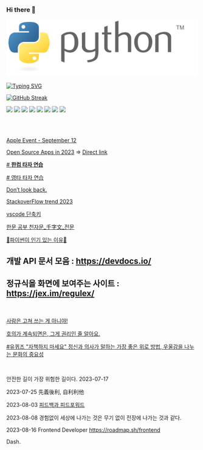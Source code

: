 ### Hi there 👋
<img src="./img/python-logo-generic.svg"  >  

<!--
**ngio/ngio** is a ✨ _special_ ✨ repository because its `README.md` (this file) appears on your GitHub profile.

Here are some ideas to get you started:

- 🔭 I’m currently working on ...
- 🌱 I’m currently learning ...
- 👯 I’m looking to collaborate on ...
- 🤔 I’m looking for help with ...
- 💬 Ask me about ...
- 📫 How to reach me: ...
- 😄 Pronouns: ...
- ⚡ Fun fact: ...

-->

[![Typing SVG](https://readme-typing-svg.demolab.com?font=Fira+Code&weight=500&size=25&pause=1000&color=40F718&width=435&lines=%EA%B8%8D%EC%A0%95%EC%A0%81%EC%9D%B8+%EC%82%AC%EA%B3%A0%2C+%EC%9D%8C%EC%8B%9D%EC%9D%98+%EC%A0%88%EC%A0%9C%2C+%EA%B7%9C%EC%B9%99%EC%A0%81%EC%9D%B8+%EC%9A%B4%EB%8F%99)](https://git.io/typing-svg)

[![GitHub Streak](https://streak-stats.demolab.com?user=ngio&theme=dark&locale=ko&mode=weekly)](https://git.io/streak-stats)

<!--
https://simpleicons.org/?q=qt 
https://shields.io/badges
-->
<img src="https://img.shields.io/badge/python-3776AB?style=flat-square&logo=python&logoColor=black"/> <img src="https://img.shields.io/badge/jquery-0769AD?style=flat-square&logo=jquery&logoColor=black"/> <img src="https://img.shields.io/badge/html5-E34F26?style=flat-square&logo=html5&logoColor=black"/>
<img src="https://img.shields.io/badge/microsoftsqlserver-CC2927?style=flat-square&logo=microsoftsqlserver&logoColor=black"/>
<img src="https://img.shields.io/badge/nodedotjs-339933?style=flat-square&logo=nodedotjs&logoColor=black"/>
<img src="https://img.shields.io/badge/anaconda-44A833?style=flat-square&logo=anaconda&logoColor=black"/>
<img src="https://img.shields.io/badge/qt-41CD52?style=flat-square&logo=qt&logoColor=black"/>
<img src="https://img.shields.io/badge/frontendmentor-3F54A3?style=flat-square&logo=frontendmentor&logoColor=black"/>
 
<br><br>

[Apple Event - September 12](https://www.youtube.com/watch?v=ZiP1l7jlIIA&t=66s)
 
[Open Source Apps in 2023](../../../Flutter_Dart/blob/main/Top_10_Most_Popular_Flutter_Open_Source_Apps_in_2023.md) => [Direct link ](https://github.com/ngio/Flutter_Dart/blob/main/Top_10_Most_Popular_Flutter_Open_Source_Apps_in_2023.md)

[# **한컴 타자 연습**](https://www.hancomtaja.com/)

[# 영타 타자 연습](https://www.speedcoder.net/)

[Don’t look back.](./Donot_look_Back.md)

[﻿StackoverFlow trend 2023](https://survey.stackoverflow.co/2023/#technology-most-popular-technologies)

[vscode 단축키](../main/VSCODE_shortkey.md)

[한문 공부 천자문_千字文_전문](../main/천자문_千字文_전문.txt)


[🐍파이썬이 인기 있는 이유🐍](https://github.com/ngio/python_study/blob/main/%ED%8C%8C%EC%9D%B4%EC%8D%AC%EC%9D%B4_%EC%9D%B8%EA%B8%B0%EC%9E%88%EB%8A%94_%EC%9D%B4%EC%9C%A0.txt)

## 개발 API 문서 모음 : https://devdocs.io/
## 정규식을 화면에 보여주는 사이트  : https://jex.im/regulex/ 

<br>

[사람은 고쳐 쓰는 게 아니야! ](https://namu.wiki/w/%EC%82%AC%EB%9E%8C%EC%9D%80%20%EA%B3%A0%EC%B3%90%20%EC%93%B0%EB%8A%94%20%EA%B2%8C%20%EC%95%84%EB%8B%88%EB%8B%A4)

[﻿호의가 계속되면은, 그게 권리인 줄 알아요.](https://youtu.be/EcTKvwthsMU)

[#유퀴즈 "자책하지 마세요" 정신과 의사가 말하는 가장 좋은 위로 방법, 우울감을 나누는 문화의 중요성](https://www.youtube.com/watch?v=B8oRH3PBbyg)

<br>

안전한 길이 가장 위험한 길이다. 2023-07-17

2023-07-25 先義後利, 自利利他

2023-08-03 [피드백과 피드포워드](../main/feedback_feedforword.md)

2023-08-08 경험없이 세상에 나가는 것은 무기 없이 전장에 나가는 것과 같다. 

2023-08-16 Frontend Developer https://roadmap.sh/frontend

Dash.


